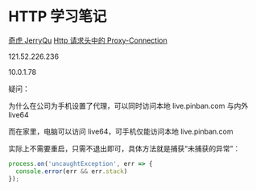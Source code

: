 # HTTP 学习笔记


[奇虎 JerryQu](https://imququ.com/post/series.html)
[Http 请求头中的 Proxy-Connection](https://imququ.com/post/the-proxy-connection-header-in-http-request.html)


121.52.226.236

10.0.1.78

疑问：

为什么在公司为手机设置了代理，可以同时访问本地 live.pinban.com 与内外 live64

而在家里，电脑可以访问 live64，可手机仅能访问本地 live.pinban.com







实际上不需要重启，只需不退出即可，具体方法就是捕获“未捕获的异常”：

```js
process.on('uncaughtException', err => {
  console.error(err && err.stack)
});
```